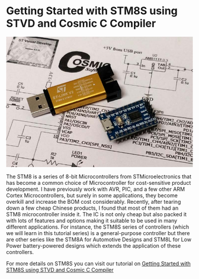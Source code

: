 # Getting Started with STM8S using STVD and Cosmic C Compiler

<img src="https://github.com/Circuit-Digest/STM8S103F3P6_Cosmic_C_Tutorial/blob/master/IMAGES/Getting%20Started%20with%20STM8S.jpg" alt="image1" title="image1">

The STM8 is a series of 8-bit Microcontrollers from STMicroelectronics that has become a common choice of Microcontroller for cost-sensitive product development. I have previously work with AVR, PIC, and a few other ARM Cortex Microcontrollers, but surely in some applications, they become overkill and increase the BOM cost considerably. Recently, after tearing down a few cheap Chinese products, I found that most of them had an STM8 microcontroller inside it. The IC is not only cheap but also packed it with lots of features and options making it suitable to be used in many different applications. For instance, the STM8S series of controllers (which we will learn in this tutorial series) is a general-purpose controller but there are other series like the STM8A for Automotive Designs and STM8L for Low Power battery-powered designs which extends the application of these controllers.

For more details on STM8S you can visit our tutorial on [Getting Started with STM8S using STVD and Cosmic C Compiler](https://circuitdigest.com/microcontroller-projects/getting-started-with-stm8s-using-stvd-and-cosmic-c-compiler)
